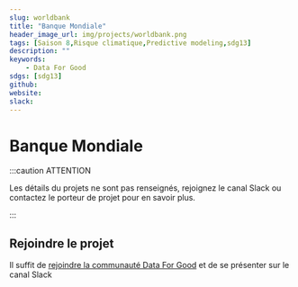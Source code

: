 ```yaml
---
slug: worldbank
title: "Banque Mondiale"
header_image_url: img/projects/worldbank.png
tags: [Saison 8,Risque climatique,Predictive modeling,sdg13]
description: ""
keywords:
    - Data For Good
sdgs: [sdg13]
github: 
website: 
slack: 
---
```


# Banque Mondiale

:::caution ATTENTION

Les détails du projets ne sont pas renseignés, rejoignez le canal Slack ou contactez le porteur de projet pour en savoir plus.

:::


## Rejoindre le projet
Il suffit de [rejoindre la communauté Data For Good](/join) et de se présenter sur le canal Slack 

